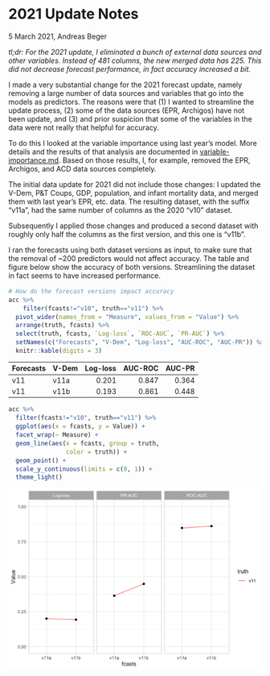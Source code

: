 2021 Update Notes
================

5 March 2021, Andreas Beger

*tl;dr: For the 2021 update, I eliminated a bunch of external data
sources and other variables. Instead of 481 columns, the new merged data
has 225. This did not decrease forecast performance, in fact accuracy
increased a bit.*

I made a very substantial change for the 2021 forecast update, namely
removing a large number of data sources and variables that go into the
models as predictors. The reasons were that (1) I wanted to streamline
the update process, (2) some of the data sources (EPR, Archigos) have
not been update, and (3) and prior suspicion that some of the variables
in the data were not really that helpful for accuracy.

To do this I looked at the variable importance using last year’s model.
More details and the results of that analysis are documented in
[variable-importance.md](variable-importance.md). Based on those
results, I, for example, removed the EPR, Archigos, and ACD data sources
completely.

The initial data update for 2021 did not include those changes: I
updated the V-Dem, P\&T Coups, GDP, population, and infant mortality
data, and merged them with last year’s EPR, etc. data. The resulting
dataset, with the suffix “v11a”, had the same number of columns as the
2020 “v10” dataset.

Subsequently I applied those changes and produced a second dataset with
roughly only half the columns as the first version, and this one is
“v11b”.

I ran the forecasts using both dataset versions as input, to make sure
that the removal of \~200 predictors would not affect accuracy. The
table and figure below show the accuracy of both versions. Streamlining
the dataset in fact seems to have increased performance.

``` r
# How do the forecast versions impact accuracy
acc %>%
    filter(fcasts!="v10", truth=="v11") %>% 
  pivot_wider(names_from = "Measure", values_from = "Value") %>% 
  arrange(truth, fcasts) %>%
  select(truth, fcasts, `Log-loss`, `ROC-AUC`, `PR-AUC`) %>%
  setNames(c("Forecasts", "V-Dem", "Log-loss", "AUC-ROC", "AUC-PR")) %>%
  knitr::kable(digits = 3)
```

| Forecasts | V-Dem | Log-loss | AUC-ROC | AUC-PR |
| :-------- | :---- | -------: | ------: | -----: |
| v11       | v11a  |    0.201 |   0.847 |  0.364 |
| v11       | v11b  |    0.193 |   0.861 |  0.448 |

``` r
acc %>%
  filter(fcasts!="v10", truth=="v11") %>%
  ggplot(aes(x = fcasts, y = Value)) +
  facet_wrap(~ Measure) +
  geom_line(aes(x = fcasts, group = truth,
                color = truth)) +
  geom_point() +
  scale_y_continuous(limits = c(0, 1)) +
  theme_light()
```

![](README_files/figure-gfm/unnamed-chunk-2-1.png)<!-- -->

